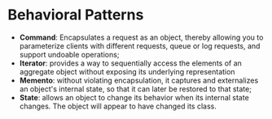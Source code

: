 # Behavioral Patterns

- **Command**: Encapsulates a request as an object, thereby allowing you to parameterize clients with different requests, queue or log requests, and support undoable operations;
- **Iterator**: provides a way to sequentially access the elements of an aggregate object without exposing its underlying representation
- **Memento**: without violating encapsulation, it captures and externalizes an object's internal state, so that it can later be restored to that state;
- **State**: allows an object to change its behavior when its internal state changes. The object will appear to have changed its class.